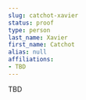 ```yaml
---
slug: catchot-xavier
status: proof
type: person
last_name: Xavier
first_name: Catchot
alias: null
affiliations:
- TBD
---
```


TBD

